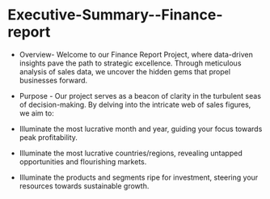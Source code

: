# Executive-Summary--Finance-report

- Overview- Welcome to our Finance Report Project, where data-driven insights pave the path to strategic excellence. Through meticulous analysis of sales data, we uncover the hidden gems that propel businesses forward.

- Purpose - Our project serves as a beacon of clarity in the turbulent seas of decision-making. By delving into the intricate web of sales figures, we aim to:

- Illuminate the most lucrative month and year, guiding your focus towards peak profitability.
- Illuminate the most lucrative countries/regions, revealing untapped opportunities and flourishing markets.
- Illuminate the products and segments ripe for investment, steering your resources towards sustainable growth.
